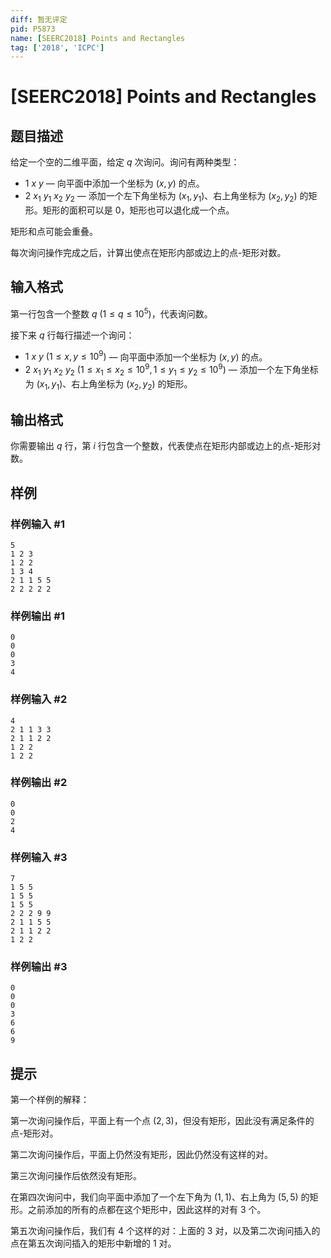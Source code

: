 ```yaml
---
diff: 暂无评定
pid: P5873
name: [SEERC2018] Points and Rectangles
tag: ['2018', 'ICPC']
---
```

# [SEERC2018] Points and Rectangles
## 题目描述

给定一个空的二维平面，给定 $q$ 次询问。询问有两种类型：

- $1 \ x \ y$ — 向平面中添加一个坐标为 $(x,y)$ 的点。
- $2 \ x_1 \ y_1 \ x_2 \ y_2$ — 添加一个左下角坐标为 $(x_1,y_1)$、右上角坐标为 $(x_2,y_2)$ 的矩形。矩形的面积可以是 $0$，矩形也可以退化成一个点。

矩形和点可能会重叠。

每次询问操作完成之后，计算出使点在矩形内部或边上的点-矩形对数。
## 输入格式

第一行包含一个整数 $q \ (1 \leq q \leq 10^5)$，代表询问数。

接下来 $q$ 行每行描述一个询问：

- $1 \ x \ y \ (1 \leq x,y \leq 10^9)$ — 向平面中添加一个坐标为 $(x,y)$ 的点。
- $2 \ x_1 \ y_1 \ x_2 \ y_2 \ (1 \leq x_1 \leq x_2 \leq 10^9, 1 \leq y_1 \leq y_2 \leq 10^9)$ — 添加一个左下角坐标为 $(x_1,y_1)$、右上角坐标为 $(x_2,y_2)$ 的矩形。
## 输出格式

你需要输出 $q$ 行，第 $i$ 行包含一个整数，代表使点在矩形内部或边上的点-矩形对数。
## 样例

### 样例输入 #1
```
5
1 2 3
1 2 2
1 3 4
2 1 1 5 5
2 2 2 2 2
```
### 样例输出 #1
```
0
0
0
3
4
```
### 样例输入 #2
```
4
2 1 1 3 3
2 1 1 2 2
1 2 2
1 2 2
```
### 样例输出 #2
```
0
0
2
4
```
### 样例输入 #3
```
7
1 5 5
1 5 5
1 5 5
2 2 2 9 9
2 1 1 5 5
2 1 1 2 2
1 2 2
```
### 样例输出 #3
```
0
0
0
3
6
6
9
```
## 提示

第一个样例的解释：

第一次询问操作后，平面上有一个点 $(2,3)$，但没有矩形，因此没有满足条件的点-矩形对。

第二次询问操作后，平面上仍然没有矩形，因此仍然没有这样的对。

第三次询问操作后依然没有矩形。

在第四次询问中，我们向平面中添加了一个左下角为 $(1,1)$、右上角为 $(5,5)$ 的矩形。之前添加的所有的点都在这个矩形中，因此这样的对有 $3$ 个。

第五次询问操作后，我们有 $4$ 个这样的对：上面的 $3$ 对，以及第二次询问插入的点在第五次询问插入的矩形中新增的 $1$ 对。


